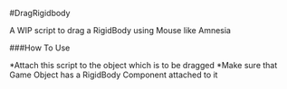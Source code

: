 #DragRigidbody

A WIP script to drag a RigidBody using Mouse like Amnesia

###How To Use

*Attach this script to the object which is to be dragged
*Make sure that Game Object has a RigidBody Component attached to it

